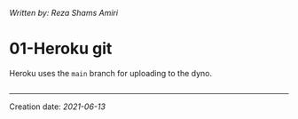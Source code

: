_Written by: Reza Shams Amiri_
# 01-Heroku git

Heroku uses the `main` branch for uploading to the dyno.

``` sh
```
* * *
Creation date: _2021-06-13_
